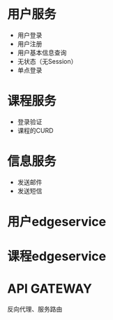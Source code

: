 # 用户服务

- 用户登录
- 用户注册
- 用户基本信息查询
- 无状态（无Session）
- 单点登录

# 课程服务

- 登录验证
- 课程的CURD

# 信息服务

- 发送邮件
- 发送短信

# 用户edgeservice

# 课程edgeservice

# API GATEWAY

反向代理、服务路由